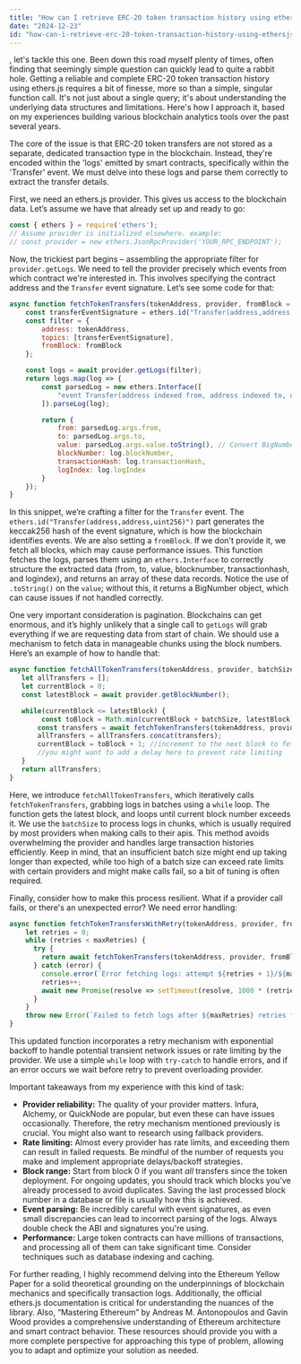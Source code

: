 ```yaml
---
title: "How can I retrieve ERC-20 token transaction history using ethers.js?"
date: "2024-12-23"
id: "how-can-i-retrieve-erc-20-token-transaction-history-using-ethersjs"
---
```


, let's tackle this one. Been down this road myself plenty of times, often finding that seemingly simple question can quickly lead to quite a rabbit hole. Getting a reliable and complete ERC-20 token transaction history using ethers.js requires a bit of finesse, more so than a simple, singular function call. It's not just about a single query; it's about understanding the underlying data structures and limitations. Here's how I approach it, based on my experiences building various blockchain analytics tools over the past several years.

The core of the issue is that ERC-20 token transfers are not stored as a separate, dedicated transaction type in the blockchain. Instead, they're encoded within the 'logs' emitted by smart contracts, specifically within the 'Transfer' event. We must delve into these logs and parse them correctly to extract the transfer details.

First, we need an ethers.js provider. This gives us access to the blockchain data. Let’s assume we have that already set up and ready to go:

```javascript
const { ethers } = require('ethers');
// Assume provider is initialized elsewhere. example:
// const provider = new ethers.JsonRpcProvider('YOUR_RPC_ENDPOINT');
```

Now, the trickiest part begins – assembling the appropriate filter for `provider.getLogs`. We need to tell the provider precisely which events from which contract we're interested in. This involves specifying the contract address and the `Transfer` event signature. Let’s see some code for that:

```javascript
async function fetchTokenTransfers(tokenAddress, provider, fromBlock = 0) {
    const transferEventSignature = ethers.id("Transfer(address,address,uint256)");
    const filter = {
        address: tokenAddress,
        topics: [transferEventSignature],
        fromBlock: fromBlock
    };

    const logs = await provider.getLogs(filter);
    return logs.map(log => {
        const parsedLog = new ethers.Interface([
            "event Transfer(address indexed from, address indexed to, uint256 value)"
        ]).parseLog(log);

        return {
            from: parsedLog.args.from,
            to: parsedLog.args.to,
            value: parsedLog.args.value.toString(), // Convert BigNumber to string for easier handling
            blockNumber: log.blockNumber,
            transactionHash: log.transactionHash,
            logIndex: log.logIndex
        }
    });
}

```

In this snippet, we’re crafting a filter for the `Transfer` event. The `ethers.id("Transfer(address,address,uint256)")` part generates the keccak256 hash of the event signature, which is how the blockchain identifies events. We are also setting a `fromBlock`. If we don't provide it, we fetch all blocks, which may cause performance issues. This function fetches the logs, parses them using an `ethers.Interface` to correctly structure the extracted data (from, to, value, blocknumber, transactionhash, and logindex), and returns an array of these data records. Notice the use of `.toString()` on the `value`; without this, it returns a BigNumber object, which can cause issues if not handled correctly.

One very important consideration is pagination. Blockchains can get enormous, and it’s highly unlikely that a single call to `getLogs` will grab everything if we are requesting data from start of chain. We should use a mechanism to fetch data in manageable chunks using the block numbers. Here’s an example of how to handle that:

```javascript
async function fetchAllTokenTransfers(tokenAddress, provider, batchSize = 5000) {
   let allTransfers = [];
   let currentBlock = 0;
   const latestBlock = await provider.getBlockNumber();

   while(currentBlock <= latestBlock) {
        const toBlock = Math.min(currentBlock + batchSize, latestBlock)
       const transfers = await fetchTokenTransfers(tokenAddress, provider, currentBlock);
       allTransfers = allTransfers.concat(transfers);
       currentBlock = toBlock + 1; //increment to the next block to fetch from
       //you might want to add a delay here to prevent rate limiting
   }
   return allTransfers;
}
```

Here, we introduce `fetchAllTokenTransfers`, which iteratively calls `fetchTokenTransfers`, grabbing logs in batches using a `while` loop. The function gets the latest block, and loops until current block number exceeds it. We use the `batchSize` to process logs in chunks, which is usually required by most providers when making calls to their apis. This method avoids overwhelming the provider and handles large transaction histories efficiently. Keep in mind, that an insufficient batch size might end up taking longer than expected, while too high of a batch size can exceed rate limits with certain providers and might make calls fail, so a bit of tuning is often required.

Finally, consider how to make this process resilient. What if a provider call fails, or there's an unexpected error? We need error handling:

```javascript
async function fetchTokenTransfersWithRetry(tokenAddress, provider, fromBlock = 0, maxRetries = 3) {
    let retries = 0;
    while (retries < maxRetries) {
      try {
        return await fetchTokenTransfers(tokenAddress, provider, fromBlock);
      } catch (error) {
        console.error(`Error fetching logs: attempt ${retries + 1}/${maxRetries}. Error:`, error);
        retries++;
        await new Promise(resolve => setTimeout(resolve, 1000 * (retries**2))); //exponential backoff
      }
    }
    throw new Error(`Failed to fetch logs after ${maxRetries} retries for contract: ${tokenAddress}`);
}
```

This updated function incorporates a retry mechanism with exponential backoff to handle potential transient network issues or rate limiting by the provider. We use a simple `while` loop with `try-catch` to handle errors, and if an error occurs we wait before retry to prevent overloading provider.

Important takeaways from my experience with this kind of task:

* **Provider reliability:** The quality of your provider matters. Infura, Alchemy, or QuickNode are popular, but even these can have issues occasionally. Therefore, the retry mechanism mentioned previously is crucial. You might also want to research using fallback providers.
* **Rate limiting:** Almost every provider has rate limits, and exceeding them can result in failed requests. Be mindful of the number of requests you make and implement appropriate delays/backoff strategies.
* **Block range:** Start from block 0 if you want *all* transfers since the token deployment. For ongoing updates, you should track which blocks you’ve already processed to avoid duplicates. Saving the last processed block number in a database or file is usually how this is achieved.
* **Event parsing:** Be incredibly careful with event signatures, as even small discrepancies can lead to incorrect parsing of the logs. Always double check the ABI and signatures you're using.
* **Performance:** Large token contracts can have millions of transactions, and processing all of them can take significant time. Consider techniques such as database indexing and caching.

For further reading, I highly recommend delving into the Ethereum Yellow Paper for a solid theoretical grounding on the underpinnings of blockchain mechanics and specifically transaction logs. Additionally, the official ethers.js documentation is critical for understanding the nuances of the library. Also, “Mastering Ethereum” by Andreas M. Antonopoulos and Gavin Wood provides a comprehensive understanding of Ethereum architecture and smart contract behavior. These resources should provide you with a more complete perspective for approaching this type of problem, allowing you to adapt and optimize your solution as needed.
